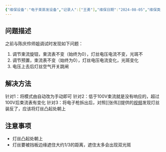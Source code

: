 ```yaml
---
{"维保设备":"电子束蒸发设备","记录人":["王勇"],"维保日期":"2024-08-05","维保类型":["维修"],"维保部位":["电子枪"],"维保参与人员":["王勇"],"外部援助":["[[联系人/张伟\|张伟]]"],"是否成功":true,"tags":null,"dg-publish":true,"permalink":"/设备维保/维保记录/电子束蒸发设备/2024-08-05录入/","dgPassFrontmatter":true}
---
```


## 问题描述

之前与陈庆伶师姐调试时发现如下问题：
1. 调节束流旋钮，束流表不变（始终为0），灯丝电压电流不变，光斑不
2. 调节预置，束流表不变（始终为0），灯丝电压电流变化，光斑变化
3. 电压上去后灯丝空气开关跳闸

## 解决方法

针对1：将模式由自动改为手动即可
针对2：低于100V束流就是没有响应的，超过100V后束流表有变化
针对3：将电子枪拆出后，对照[[张伟]]提供的[视频](file:///%5C%5C192.168.3.4%5C551师生共享文件夹%5C01实验室日常%5C设备%5C设备维护%5C电子束蒸发%5CE型电子枪枪头安装视频%202%20.mp4)发现灯丝装反了，应该将灯丝凸起处朝上

## 注意事项

- 灯丝凸起处朝上
- 灯丝要被挡板边缘遮住大约1/3的距离，遮住太多会出现双光斑
